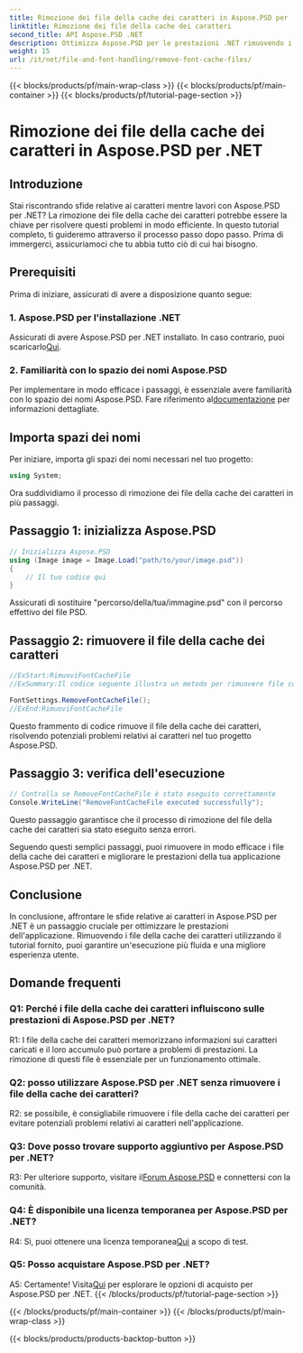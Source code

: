```yaml
---
title: Rimozione dei file della cache dei caratteri in Aspose.PSD per .NET
linktitle: Rimozione dei file della cache dei caratteri
second_title: API Aspose.PSD .NET
description: Ottimizza Aspose.PSD per le prestazioni .NET rimuovendo i file della cache dei caratteri. Segui la nostra guida passo passo per un'esecuzione senza intoppi.
weight: 15
url: /it/net/file-and-font-handling/remove-font-cache-files/
---
```


{{< blocks/products/pf/main-wrap-class >}}
{{< blocks/products/pf/main-container >}}
{{< blocks/products/pf/tutorial-page-section >}}

# Rimozione dei file della cache dei caratteri in Aspose.PSD per .NET

## Introduzione

Stai riscontrando sfide relative ai caratteri mentre lavori con Aspose.PSD per .NET? La rimozione dei file della cache dei caratteri potrebbe essere la chiave per risolvere questi problemi in modo efficiente. In questo tutorial completo, ti guideremo attraverso il processo passo dopo passo. Prima di immergerci, assicuriamoci che tu abbia tutto ciò di cui hai bisogno.

## Prerequisiti

Prima di iniziare, assicurati di avere a disposizione quanto segue:

### 1. Aspose.PSD per l'installazione .NET

 Assicurati di avere Aspose.PSD per .NET installato. In caso contrario, puoi scaricarlo[Qui](https://releases.aspose.com/psd/net/).

### 2. Familiarità con lo spazio dei nomi Aspose.PSD

 Per implementare in modo efficace i passaggi, è essenziale avere familiarità con lo spazio dei nomi Aspose.PSD. Fare riferimento al[documentazione](https://reference.aspose.com/psd/net/) per informazioni dettagliate.

## Importa spazi dei nomi

Per iniziare, importa gli spazi dei nomi necessari nel tuo progetto:

```csharp
using System;
```

Ora suddividiamo il processo di rimozione dei file della cache dei caratteri in più passaggi.

## Passaggio 1: inizializza Aspose.PSD

```csharp
// Inizializza Aspose.PSD
using (Image image = Image.Load("path/to/your/image.psd"))
{
    // Il tuo codice qui
}
```

Assicurati di sostituire "percorso/della/tua/immagine.psd" con il percorso effettivo del file PSD.

## Passaggio 2: rimuovere il file della cache dei caratteri

```csharp
//ExStart:RimuoviFontCacheFile
//ExSummary:Il codice seguente illustra un metodo per rimuovere file con la cache dei caratteri caricati.

FontSettings.RemoveFontCacheFile();
//ExEnd:RimuoviFontCacheFile
```

Questo frammento di codice rimuove il file della cache dei caratteri, risolvendo potenziali problemi relativi ai caratteri nel tuo progetto Aspose.PSD.

## Passaggio 3: verifica dell'esecuzione

```csharp
// Controlla se RemoveFontCacheFile è stato eseguito correttamente
Console.WriteLine("RemoveFontCacheFile executed successfully");
```

Questo passaggio garantisce che il processo di rimozione del file della cache dei caratteri sia stato eseguito senza errori.

Seguendo questi semplici passaggi, puoi rimuovere in modo efficace i file della cache dei caratteri e migliorare le prestazioni della tua applicazione Aspose.PSD per .NET.

## Conclusione

In conclusione, affrontare le sfide relative ai caratteri in Aspose.PSD per .NET è un passaggio cruciale per ottimizzare le prestazioni dell'applicazione. Rimuovendo i file della cache dei caratteri utilizzando il tutorial fornito, puoi garantire un'esecuzione più fluida e una migliore esperienza utente.

## Domande frequenti

### Q1: Perché i file della cache dei caratteri influiscono sulle prestazioni di Aspose.PSD per .NET?

R1: I file della cache dei caratteri memorizzano informazioni sui caratteri caricati e il loro accumulo può portare a problemi di prestazioni. La rimozione di questi file è essenziale per un funzionamento ottimale.

### Q2: posso utilizzare Aspose.PSD per .NET senza rimuovere i file della cache dei caratteri?

R2: se possibile, è consigliabile rimuovere i file della cache dei caratteri per evitare potenziali problemi relativi ai caratteri nell'applicazione.

### Q3: Dove posso trovare supporto aggiuntivo per Aspose.PSD per .NET?

 R3: Per ulteriore supporto, visitare il[Forum Aspose.PSD](https://forum.aspose.com/c/psd/34) e connettersi con la comunità.

### Q4: È disponibile una licenza temporanea per Aspose.PSD per .NET?

 R4: Sì, puoi ottenere una licenza temporanea[Qui](https://purchase.aspose.com/temporary-license/) a scopo di test.

### Q5: Posso acquistare Aspose.PSD per .NET?

 A5: Certamente! Visita[Qui](https://purchase.aspose.com/buy) per esplorare le opzioni di acquisto per Aspose.PSD per .NET.
{{< /blocks/products/pf/tutorial-page-section >}}

{{< /blocks/products/pf/main-container >}}
{{< /blocks/products/pf/main-wrap-class >}}

{{< blocks/products/products-backtop-button >}}
